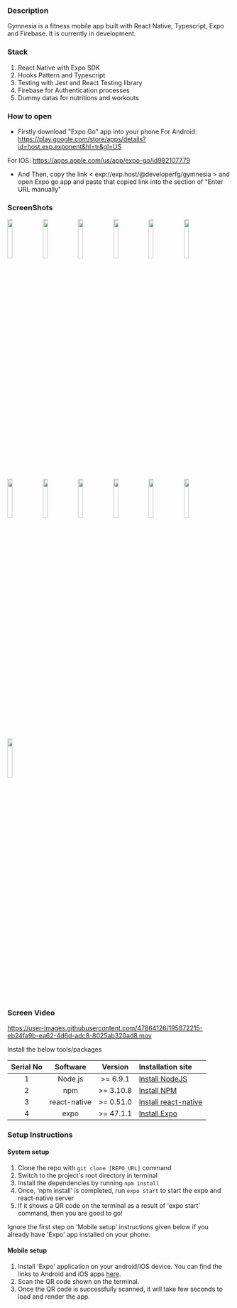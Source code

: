 ### Description

Gymnesia is a fitness mobile app built with React Native, Typescript, Expo and Firebase. It is currently in development.

### Stack

1. React Native with Expo SDK
2. Hooks Pattern and Typescript
3. Testing with Jest and React Testing library
4. Firebase for Authentication processes
5. Dummy datas for nutritions and workouts

### How to open 

- Firstly download "Expo Go" app into your phone
For Android: 
https://play.google.com/store/apps/details?id=host.exp.exponent&hl=tr&gl=US

For IOS: https://apps.apple.com/us/app/expo-go/id982107779

- And Then, copy the link < exp://exp.host/@developerfg/gymnesia > and 
open Expo go app and paste that copied link 
into the section of "Enter URL manually"
 
### ScreenShots

<img 
src="https://user-images.githubusercontent.com/47864126/196443344-312e835f-a0bf-4743-8d50-5e6f0903f1e0.png" 
width="15%"></img> <img 
src="https://user-images.githubusercontent.com/47864126/196443480-d9c8a477-d545-42d5-975a-6f7fb88d00e1.png" 
width="15%"></img> <img 
src="https://user-images.githubusercontent.com/47864126/196443559-8e8cb2f8-e2d4-4110-a585-59c38e8737c0.png" 
width="15%"></img> <img 
src="https://user-images.githubusercontent.com/47864126/196443571-d5942a9f-cc19-4fe9-8cfa-6cbef2d6280b.png" 
width="15%"></img> <img 
src="https://user-images.githubusercontent.com/47864126/196443584-227f55f5-906e-4a4f-9a55-4d2260ad2cd2.png" 
width="15%"></img> <img 
src="https://user-images.githubusercontent.com/47864126/196443676-32fb0380-8bfb-41a8-aa11-3fd10a8fa001.png" 
width="15%"></img> <img 
src="https://user-images.githubusercontent.com/47864126/196443704-871a382f-f601-4bb1-8e71-0610b04919c5.png" 
width="15%"></img> <img 
src="https://user-images.githubusercontent.com/47864126/196443757-b9ef629d-928c-4dda-8899-4c37c53cf54e.png" 
width="15%"></img> <img 
src="https://user-images.githubusercontent.com/47864126/196443782-e43ea095-59b5-420a-add3-da741353f527.png" 
width="15%"></img> <img 
src="https://user-images.githubusercontent.com/47864126/196443835-d0d5fd81-c143-44f7-a91d-ca90966e1dc4.png" 
width="15%"></img> <img 
src="https://user-images.githubusercontent.com/47864126/196443870-feee90ee-b62d-419c-b37e-bc3a9d52de83.png" 
width="15%"></img> <img 
src="https://user-images.githubusercontent.com/47864126/196443890-34f14cf5-cccc-43be-81c1-aacfbd5e4bd0.png" 
width="15%"></img> <img 
src="https://user-images.githubusercontent.com/47864126/196443897-4607f9d8-bbf0-47ea-8743-3d5e0938529d.png" 
width="15%"></img> 

### Screen Video

https://user-images.githubusercontent.com/47864126/195872215-eb24fa9b-ea62-4d6d-adc8-8025ab320ad8.mov

Install the below tools/packages

| Serial No |   Software   |  Version  | Installation site                                                  |
| :-------: | :----------: | :-------: | :----------------------------------------------------------------- |
|     1     |   Node.js    | >= 6.9.1  | [Install NodeJS](https://nodejs.org/en/download/)                  |
|     2     |     npm      | >= 3.10.8 | [Install NPM](https://www.npmjs.com/get-npm)                       |
|     3     | react-native | >= 0.51.0 | [Install react-native](https://www.npmjs.com/package/react-native) |
|     4     |     expo     | >= 47.1.1 | [Install Expo](https://www.npmjs.com/package/exp)                  |

### Setup Instructions

#### System setup

1. Clone the repo with `git clone [REPO_URL]` command
2. Switch to the project's root directory in terminal
3. Install the dependencies by running `npm install`
4. Once, 'npm install' is completed, run `expo start` to start the expo and react-native server
5. If it shows a QR code on the terminal as a result of 'expo start' command, then you are good to go!

Ignore the first step on 'Mobile setup' instructions given below if you already have 'Expo' app installed on your phone.

#### Mobile setup

1. Install 'Expo' application on your android/iOS device. You can find the links to Android and iOS apps [here](https://expo.io/tools#client).
2. Scan the QR code shown on the terminal.
3. Once the QR code is successfully scanned, it will take few seconds to load and render the app.
